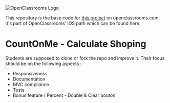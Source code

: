 ![OpenClassrooms Logo](https://lh3.googleusercontent.com/jHFLsk0a2IDpofZxpPhZNgOsydDD1dqbUZKfO_hwvexataXSPp0oHMDm5WJJkZ8WFLnNqtEiLRHGRRw=w2880-h1632)

This repository is the base code for [this project](https://openclassrooms.com/projects/ameliorer-une-application-existante) on openclassrooms.com.
It's part of OpenClassrooms' iOS path which can be found here.

# CountOnMe - Calculate Shoping
Students are supposed to clone or fork the repo and improve it. Their focus should be on the following aspects :
- Responsiveness
- Documentation
- MVC compliance
- Tests
- Bonus feature / Percent - Double & Clear bouton
